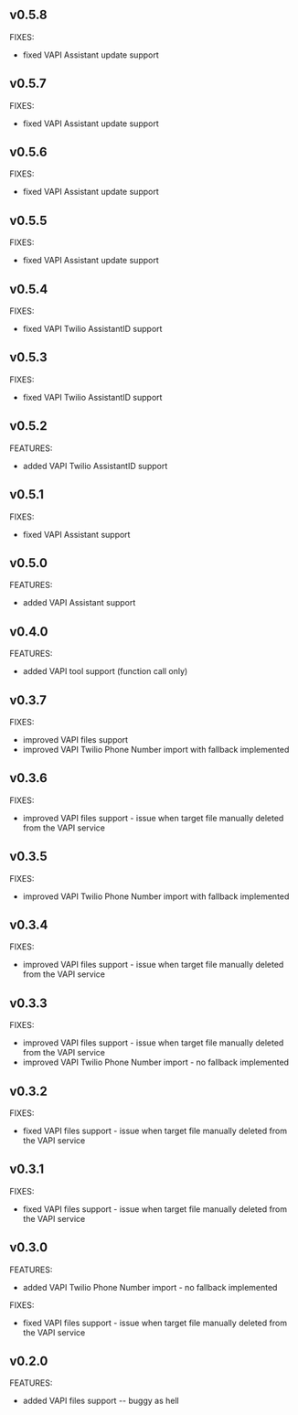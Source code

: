 ## v0.5.8

FIXES:
  - fixed VAPI Assistant update support

## v0.5.7

FIXES:
  - fixed VAPI Assistant update support

## v0.5.6

FIXES:
  - fixed VAPI Assistant update support

## v0.5.5

FIXES:
  - fixed VAPI Assistant update support

## v0.5.4

FIXES:
  - fixed VAPI Twilio AssistantID support

## v0.5.3

FIXES:
  - fixed VAPI Twilio AssistantID support

## v0.5.2

FEATURES:
  - added VAPI Twilio AssistantID support

## v0.5.1

FIXES:
  - fixed VAPI Assistant support

## v0.5.0

FEATURES:
  - added VAPI Assistant support

## v0.4.0

FEATURES:
  - added VAPI tool support (function call only)

## v0.3.7

FIXES:
  - improved VAPI files support
  - improved VAPI Twilio Phone Number import with fallback implemented

## v0.3.6

FIXES:
  - improved VAPI files support - issue when target file manually deleted from the VAPI service

## v0.3.5

FIXES:
  - improved VAPI Twilio Phone Number import with fallback implemented

## v0.3.4

FIXES:
  - improved VAPI files support - issue when target file manually deleted from the VAPI service

## v0.3.3

FIXES:
  - improved VAPI files support - issue when target file manually deleted from the VAPI service
  - improved VAPI Twilio Phone Number import - no fallback implemented

## v0.3.2

FIXES:
  - fixed VAPI files support - issue when target file manually deleted from the VAPI service

## v0.3.1

FIXES:
  - fixed VAPI files support - issue when target file manually deleted from the VAPI service

## v0.3.0

FEATURES:
  - added VAPI Twilio Phone Number import - no fallback implemented

FIXES:
  - fixed VAPI files support - issue when target file manually deleted from the VAPI service

## v0.2.0

FEATURES:
  - added VAPI files support -- buggy as hell
